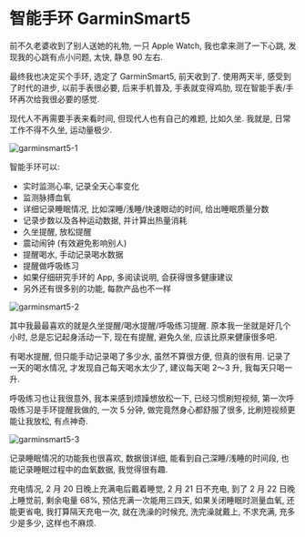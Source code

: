 # 智能手环 GarminSmart5

前不久老婆收到了别人送她的礼物, 一只 Apple Watch,
我也拿来测了一下心跳, 发现我的心跳有点小问题, 太快, 静息 90 左右.

最终我也决定买个手环, 选定了 GarminSmart5, 前天收到了.
使用两天半, 感受到了时代的进步, 以前手表很必要, 后来手机普及,
手表就变得鸡肋, 现在智能手表/手环再次给我很必要的感觉.

现代人不再需要手表来看时间, 但现代人也有自己的难题, 比如久坐.
我就是, 日常工作不得不久坐, 运动量极少.

![garminsmart5-1](../output/pics/garminsmart5-1.jpg)

智能手环可以:

- 实时监测心率, 记录全天心率变化
- 监测脉搏血氧
- 详细记录睡眠情况, 比如深睡/浅睡/快速眼动的时间, 给出睡眠质量分数
- 记录步数以及各种运动数据, 并计算出热量消耗
- 久坐提醒, 放松提醒
- 震动闹钟 (有效避免影响别人)
- 提醒喝水, 手动记录喝水数据
- 提醒做呼吸练习
- 如果仔细研究手环的 App, 多阅读说明, 会获得很多健康建议
- 另外还有很多别的功能, 每款产品也不一样

![garminsmart5-2](../output/pics/garminsmart5-2.jpg)

其中我最最喜欢的就是久坐提醒/喝水提醒/呼吸练习提醒.
原本我一坐就是好几个小时, 总是忘记起身活动一下, 现在有提醒, 避免久坐,
应该比原来健康很多吧.

有喝水提醒, 但只能手动记录喝了多少水, 虽然不算很方便, 但真的很有用.
记录了一天的喝水情况, 才发现自己每天喝水太少了, 建议每天喝 2～3 升,
我每天只喝一升.

呼吸练习也让我很意外, 我本来感到烦躁想放松一下, 已经习惯刷短视频,
第一次呼吸练习是手环提醒我做的, 一次 5 分钟, 做完竟然身心都舒服了很多,
比刷短视频更能让我放松, 有点神奇.

![garminsmart5-3](../output/pics/garminsmart5-3.jpg)

记录睡眠情况的功能我也很喜欢, 数据很详细, 能看到自己深睡/浅睡的时间段,
也能记录睡眠过程中的血氧数据, 我觉得很有趣.

充电情况, 2 月 20 日晚上充满电后戴着睡觉, 2 月 21 日不充电,
到了 2 月 22 日晚上睡觉前, 剩余电量 68%, 预估充满一次能用三四天,
如果关闭睡眠时测量血氧, 还能更省电, 我打算隔天充电一次,
就在洗澡的时候充, 洗完澡就戴上, 不求充满, 充多少是多少, 这样也不麻烦.
